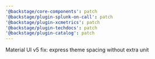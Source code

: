 ```yaml
---
'@backstage/core-components': patch
'@backstage/plugin-splunk-on-call': patch
'@backstage/plugin-xcmetrics': patch
'@backstage/plugin-techdocs': patch
'@backstage/plugin-catalog': patch
---
```


Material UI v5 fix: express theme spacing without extra unit
